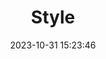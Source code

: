 ---
title: Style
date: 2023-10-31 15:23:46
categories:
- Developing Quality Technical Information
- Easy to understand
---